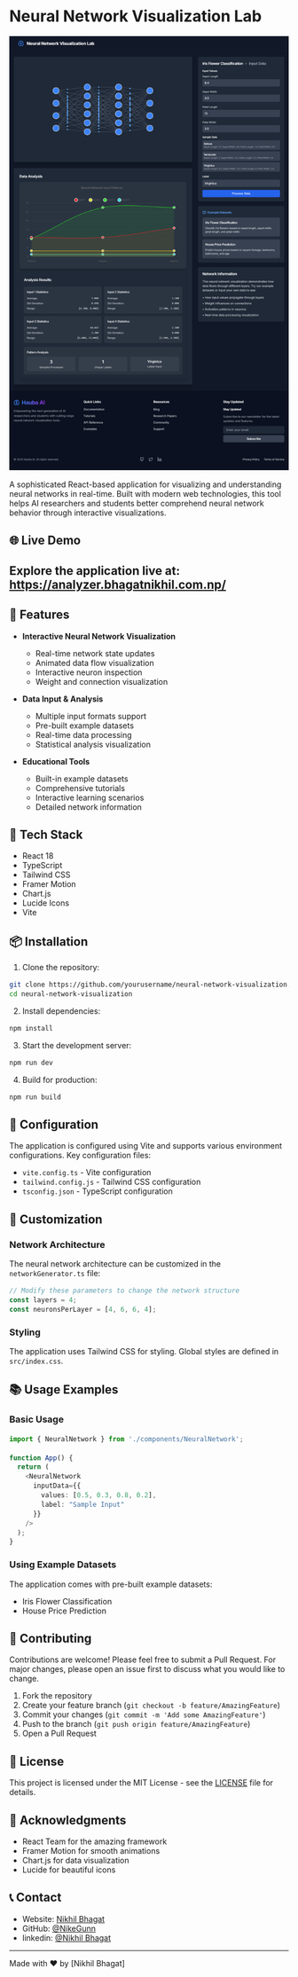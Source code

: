 # Neural Network Visualization Lab

<p align="center">
  <img src="public/preview.png" alt="Neural Network Visualization Lab" width="600"/>
</p>

A sophisticated React-based application for visualizing and understanding neural networks in real-time. Built with modern web technologies, this tool helps AI researchers and students better comprehend neural network behavior through interactive visualizations.

## 🌐 Live Demo

Explore the application live at: <a href="https://analyzer.bhagatnikhil.com.np/" target="_blank">https://analyzer.bhagatnikhil.com.np/</a>
---

## 🌟 Features

- **Interactive Neural Network Visualization**
  - Real-time network state updates
  - Animated data flow visualization
  - Interactive neuron inspection
  - Weight and connection visualization

- **Data Input & Analysis**
  - Multiple input formats support
  - Pre-built example datasets
  - Real-time data processing
  - Statistical analysis visualization

- **Educational Tools**
  - Built-in example datasets
  - Comprehensive tutorials
  - Interactive learning scenarios
  - Detailed network information

## 🚀 Tech Stack

- React 18
- TypeScript
- Tailwind CSS
- Framer Motion
- Chart.js
- Lucide Icons
- Vite

## 📦 Installation

1. Clone the repository:
```bash
git clone https://github.com/yourusername/neural-network-visualization.git
cd neural-network-visualization
```

2. Install dependencies:
```bash
npm install
```

3. Start the development server:
```bash
npm run dev
```

4. Build for production:
```bash
npm run build
```

## 🔧 Configuration

The application is configured using Vite and supports various environment configurations. Key configuration files:

- `vite.config.ts` - Vite configuration
- `tailwind.config.js` - Tailwind CSS configuration
- `tsconfig.json` - TypeScript configuration

## 🎨 Customization

### Network Architecture

The neural network architecture can be customized in the `networkGenerator.ts` file:

```typescript
// Modify these parameters to change the network structure
const layers = 4;
const neuronsPerLayer = [4, 6, 6, 4];
```

### Styling

The application uses Tailwind CSS for styling. Global styles are defined in `src/index.css`.

## 📚 Usage Examples

### Basic Usage

```typescript
import { NeuralNetwork } from './components/NeuralNetwork';

function App() {
  return (
    <NeuralNetwork
      inputData={{
        values: [0.5, 0.3, 0.8, 0.2],
        label: "Sample Input"
      }}
    />
  );
}
```

### Using Example Datasets

The application comes with pre-built example datasets:
- Iris Flower Classification
- House Price Prediction

## 🤝 Contributing

Contributions are welcome! Please feel free to submit a Pull Request. For major changes, please open an issue first to discuss what you would like to change.

1. Fork the repository
2. Create your feature branch (`git checkout -b feature/AmazingFeature`)
3. Commit your changes (`git commit -m 'Add some AmazingFeature'`)
4. Push to the branch (`git push origin feature/AmazingFeature`)
5. Open a Pull Request

## 📄 License

This project is licensed under the MIT License - see the [LICENSE](LICENSE) file for details.

## 🙏 Acknowledgments

- React Team for the amazing framework
- Framer Motion for smooth animations
- Chart.js for data visualization
- Lucide for beautiful icons

## 📞 Contact

- Website: [Nikhil Bhagat](https://nikhilbhagat.com.np/)
- GitHub: [@NikeGunn](https://github.com/NikeGunn)
- linkedin: [@Nikhil Bhagat](https://www.linkedin.com/in/bhagatnikhil/)

---

Made with ❤️ by [Nikhil Bhagat] 